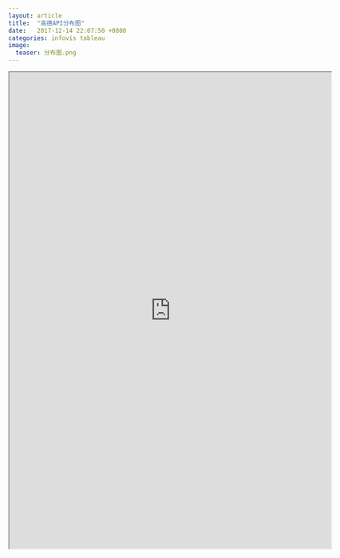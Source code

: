 ```yaml
---
layout: article
title:  "高德API分布图"
date:   2017-12-14 22:07:50 +0800
categories: infovis tableau
image:
  teaser: 分布图.png
---
```


<div>
<iframe src="https://public.tableau.com/shared/TBFSZSSM7?:display_count=yes"
 width="645" height="955"></iframe>
</div>